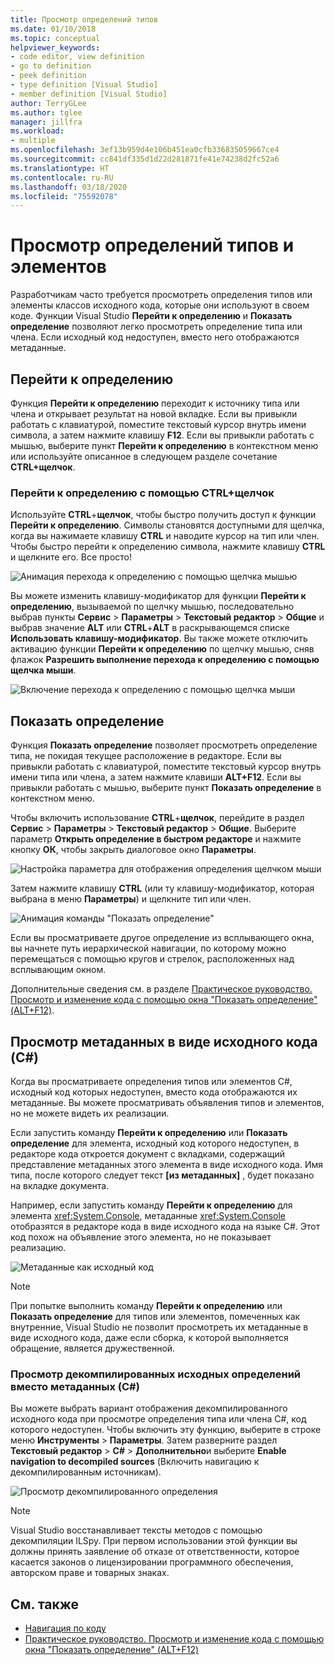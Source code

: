 ```yaml
---
title: Просмотр определений типов
ms.date: 01/10/2018
ms.topic: conceptual
helpviewer_keywords:
- code editor, view definition
- go to definition
- peek definition
- type definition [Visual Studio]
- member definition [Visual Studio]
author: TerryGLee
ms.author: tglee
manager: jillfra
ms.workload:
- multiple
ms.openlocfilehash: 3ef13b959d4e106b451ea0cfb336835059667ce4
ms.sourcegitcommit: cc841df335d1d22d281871fe41e74238d2fc52a6
ms.translationtype: HT
ms.contentlocale: ru-RU
ms.lasthandoff: 03/18/2020
ms.locfileid: "75592078"
---
```

# <a name="view-type-and-member-definitions"></a>Просмотр определений типов и элементов

Разработчикам часто требуется просмотреть определения типов или элементы классов исходного кода, которые они используют в своем коде. Функции Visual Studio **Перейти к определению** и **Показать определение** позволяют легко просмотреть определение типа или члена. Если исходный код недоступен, вместо него отображаются метаданные.

## <a name="go-to-definition"></a>Перейти к определению

Функция **Перейти к определению** переходит к источнику типа или члена и открывает результат на новой вкладке. Если вы привыкли работать с клавиатурой, поместите текстовый курсор внутрь имени символа, а затем нажмите клавишу **F12**. Если вы привыкли работать с мышью, выберите пункт **Перейти к определению** в контекстном меню или используйте описанное в следующем разделе сочетание **CTRL+щелчок**.

### <a name="ctrl-click-go-to-definition"></a>Перейти к определению с помощью CTRL+щелчок

Используйте **CTRL**+**щелчок**, чтобы быстро получить доступ к функции **Перейти к определению**. Символы становятся доступными для щелчка, когда вы нажимаете клавишу **CTRL** и наводите курсор на тип или член. Чтобы быстро перейти к определению символа, нажмите клавишу **CTRL** и щелкните его. Все просто!

![Анимация перехода к определению с помощью щелчка мышью](../ide/media/click_gotodef.gif)

Вы можете изменить клавишу-модификатор для функции **Перейти к определению**, вызываемой по щелчку мышью, последовательно выбрав пункты **Сервис** > **Параметры** > **Текстовый редактор** > **Общие** и выбрав значение **ALT** или **CTRL**+**ALT** в раскрывающемся списке **Использовать клавишу-модификатор**. Вы также можете отключить активацию функции **Перейти к определению** по щелчку мышью, сняв флажок **Разрешить выполнение перехода к определению с помощью щелчка мыши**.

![Включение перехода к определению с помощью щелчка мыши](../ide/media/editor_options_mouse_click_gotodef.png)

## <a name="peek-definition"></a>Показать определение

Функция **Показать определение** позволяет просмотреть определение типа, не покидая текущее расположение в редакторе. Если вы привыкли работать с клавиатурой, поместите текстовый курсор внутрь имени типа или члена, а затем нажмите клавиши **ALT+F12**. Если вы привыкли работать с мышью, выберите пункт **Показать определение** в контекстном меню.

Чтобы включить использование **CTRL**+**щелчок**, перейдите в раздел **Сервис** > **Параметры** > **Текстовый редактор** > **Общие**. Выберите параметр **Открыть определение в быстром редакторе** и нажмите кнопку **ОК**, чтобы закрыть диалоговое окно **Параметры**.

![Настройка параметра для отображения определения щелчком мыши](../ide/media/editor_options_peek_view.png)

Затем нажмите клавишу **CTRL** (или ту клавишу-модификатор, которая выбрана в меню **Параметры**) и щелкните тип или член.

![Анимация команды "Показать определение"](../ide/media/peek_definition.gif)

Если вы просматриваете другое определение из всплывающего окна, вы начнете путь иерархической навигации, по которому можно перемещаться с помощью кругов и стрелок, расположенных над всплывающим окном.

Дополнительные сведения см. в разделе [Практическое руководство. Просмотр и изменение кода с помощью окна "Показать определение" (ALT+F12)](how-to-view-and-edit-code-by-using-peek-definition-alt-plus-f12.md).

## <a name="view-metadata-as-source-code-c"></a>Просмотр метаданных в виде исходного кода (C#)

Когда вы просматриваете определения типов или элементов C#, исходный код которых недоступен, вместо кода отображаются их метаданные. Вы можете просматривать объявления типов и элементов, но не можете видеть их реализации.

Если запустить команду **Перейти к определению** или **Показать определение** для элемента, исходный код которого недоступен, в редакторе кода откроется документ с вкладками, содержащий представление метаданных этого элемента в виде исходного кода. Имя типа, после которого следует текст **[из метаданных]** , будет показано на вкладке документа.

Например, если запустить команду **Перейти к определению** для элемента <xref:System.Console>, метаданные <xref:System.Console> отобразятся в редакторе кода в виде исходного кода на языке C#. Этот код похож на объявление этого элемента, но не показывает реализацию.

![Метаданные как исходный код](../ide/media/metadatasource.png)

> [!NOTE]
> При попытке выполнить команду **Перейти к определению** или **Показать определение** для типов или элементов, помеченных как внутренние, Visual Studio не позволит просмотреть их метаданные в виде исходного кода, даже если сборка, к которой выполняется обращение, является дружественной.

### <a name="view-decompiled-source-definitions-instead-of-metadata-c"></a>Просмотр декомпилированных исходных определений вместо метаданных (C#)

Вы можете выбрать вариант отображения декомпилированного исходного кода при просмотре определения типа или члена C#, код которого недоступен. Чтобы включить эту функцию, выберите в строке меню **Инструменты** > **Параметры**. Затем разверните раздел **Текстовый редактор** > **C#**  > **Дополнительно**и выберите **Enable navigation to decompiled sources** (Включить навигацию к декомпилированным источникам).

![Просмотр декомпилированного определения](media/go-to-definition-decompiled-sources.png)

> [!NOTE]
> Visual Studio восстанавливает тексты методов с помощью декомпиляции ILSpy. При первом использовании этой функции вы должны принять заявление об отказе от ответственности, которое касается законов о лицензировании программного обеспечения, авторском праве и товарных знаках.

## <a name="see-also"></a>См. также

- [Навигация по коду](../ide/navigating-code.md)
- [Практическое руководство. Просмотр и изменение кода с помощью окна "Показать определение" (ALT+F12)](how-to-view-and-edit-code-by-using-peek-definition-alt-plus-f12.md)
